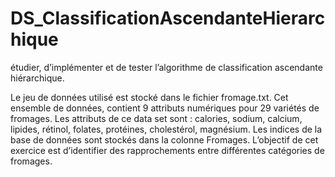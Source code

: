 # DS_ClassificationAscendanteHierarchique
étudier, d’implémenter et de tester l’algorithme de classification ascendante hiérarchique.



Le jeu de données utilisé est stocké dans le fichier fromage.txt. Cet ensemble de données, contient 9 attributs numériques pour 29 variétés de fromages. Les attributs de ce data set sont : calories, sodium, calcium, lipides, rétinol, folates, protéines, cholestérol, magnésium.
Les indices de la base de données sont stockés dans la colonne Fromages.
L’objectif de cet exercice est d’identifier des rapprochements entre différentes catégories de fromages. 

